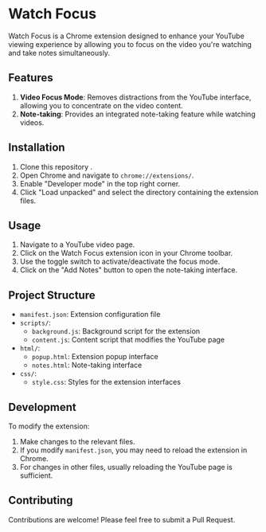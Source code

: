 # Watch Focus

Watch Focus is a Chrome extension designed to enhance your YouTube viewing experience by allowing you to focus on the video you're watching and take notes simultaneously.

## Features

1. **Video Focus Mode**: Removes distractions from the YouTube interface, allowing you to concentrate on the video content.
2. **Note-taking**: Provides an integrated note-taking feature while watching videos.

## Installation

1. Clone this repository .
2. Open Chrome and navigate to `chrome://extensions/`.
3. Enable "Developer mode" in the top right corner.
4. Click "Load unpacked" and select the directory containing the extension files.

## Usage

1. Navigate to a YouTube video page.
2. Click on the Watch Focus extension icon in your Chrome toolbar.
3. Use the toggle switch to activate/deactivate the focus mode.
4. Click on the "Add Notes" button to open the note-taking interface.

## Project Structure

- `manifest.json`: Extension configuration file
- `scripts/`:
  - `background.js`: Background script for the extension
  - `content.js`: Content script that modifies the YouTube page
- `html/`:
  - `popup.html`: Extension popup interface
  - `notes.html`: Note-taking interface
- `css/`:
  - `style.css`: Styles for the extension interfaces

## Development

To modify the extension:

1. Make changes to the relevant files.
2. If you modify `manifest.json`, you may need to reload the extension in Chrome.
3. For changes in other files, usually reloading the YouTube page is sufficient.

## Contributing

Contributions are welcome! Please feel free to submit a Pull Request.

